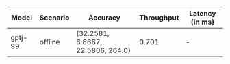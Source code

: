 | Model   | Scenario   | Accuracy                          |   Throughput | Latency (in ms)   |
|---------|------------|-----------------------------------|--------------|-------------------|
| gptj-99 | offline    | (32.2581, 6.6667, 22.5806, 264.0) |        0.701 | -                 |
